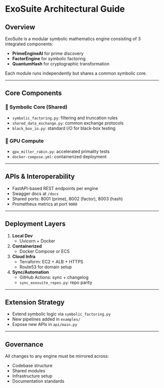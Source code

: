 # ExoSuite Architectural Guide

## Overview

ExoSuite is a modular symbolic mathematics engine consisting of 3 integrated components:
- **PrimeEngineAI** for prime discovery
- **FactorEngine** for symbolic factoring
- **QuantumHash** for cryptographic transformation

Each module runs independently but shares a common symbolic core.

---

## Core Components

### 🔹 Symbolic Core (Shared)
- `symbolic_factoring.py`: filtering and truncation rules
- `shared_data_exchange.py`: common exchange protocols
- `black_box_io.py`: standard I/O for black-box testing

### 🔹 GPU Compute
- `gpu_miller_rabin.py`: accelerated primality tests
- `docker-compose.yml`: containerized deployment

---

## APIs & Interoperability

- FastAPI-based REST endpoints per engine
- Swagger docs at `/docs`
- Shared ports: 8001 (prime), 8002 (factor), 8003 (hash)
- Prometheus metrics at port `9000`

---

## Deployment Layers

1. **Local Dev**
   - Uvicorn + Docker
2. **Containerized**
   - Docker Compose or ECS
3. **Cloud Infra**
   - Terraform: EC2 + ALB + HTTPS
   - Route53 for domain setup
4. **Sync/Automation**
   - GitHub Actions: sync + changelog
   - `sync_exosuite_repos.py`: repo parity

---

## Extension Strategy

- Extend symbolic logic via `symbolic_factoring.py`
- New pipelines added in `examples/`
- Expose new APIs in `api/main.py`

---

## Governance

All changes to any engine must be mirrored across:
- Codebase structure
- Shared modules
- Infrastructure setup
- Documentation standards